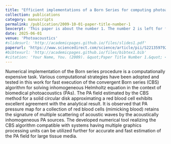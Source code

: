 ```yaml
---
title: "Efficient implementations of a Born Series for computing photoacoustic field from a collection of erythrocytes"
collection: publications
category: manuscripts
permalink: /publication/2009-10-01-paper-title-number-1
Sexcerpt: 'This paper is about the number 1. The number 2 is left for future work.'
date: 2025-06-01
venue: 'Photoacoustics'
#slidesurl: 'http://academicpages.github.io/files/slides1.pdf'
paperurl: 'https://www.sciencedirect.com/science/article/pii/S2213597925000473'
#bibtexurl: 'http://academicpages.github.io/files/bibtex1.bib'
#citation: 'Your Name, You. (2009). &quot;Paper Title Number 1.&quot; <i>Journal 1</i>. 1(1).'
---
```

Numerical implementation of the Born series procedure is a computationally expensive task. Various computational strategies have been adopted and tested in this work for fast execution of the convergent Born series (CBS) algorithm for solving inhomogeneous Helmholtz equation in the context of biomedical photoacoustics (PAs). The PA field estimated by the CBS method for a solid circular disk approximating a red blood cell exhibits excellent agreement with the analytical result. It is observed that PA pressure map for a collection of red blood cells (mimicking blood) retains the signature of multiple scattering of acoustic waves by the acoustically inhomogeneous PA sources. The developed numerical tool realizing the CBS algorithm compatible with systems having multiple graphics processing units can be utilized further for accurate and fast estimation of the PA field for large tissue media.